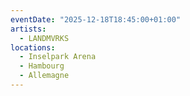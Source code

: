 ```yaml
---
eventDate: "2025-12-18T18:45:00+01:00"
artists:
  - LANDMVRKS
locations:
  - Inselpark Arena
  - Hambourg
  - Allemagne
---
```

